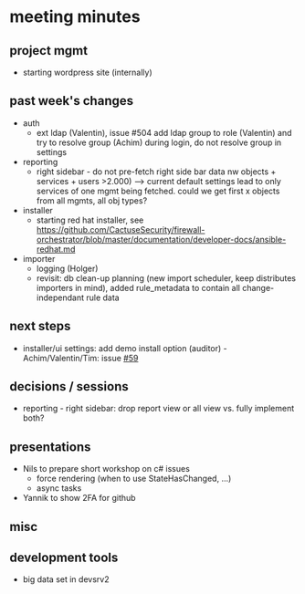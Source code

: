 # meeting minutes

## project mgmt
- starting wordpress site (internally)

## past week's changes
- auth 
  - ext ldap (Valentin), issue #504 add ldap group to role (Valentin) and try to resolve group (Achim) during login, do not resolve group in settings 
- reporting
  - right sidebar - do not pre-fetch right side bar data nw objects + services + users >2.000)
     --> current default settings lead to only services of one mgmt being fetched. could we get first x objects from all mgmts, all obj types?
- installer
  - starting red hat installer, see <https://github.com/CactuseSecurity/firewall-orchestrator/blob/master/documentation/developer-docs/ansible-redhat.md>
- importer
  - logging (Holger)
  - revisit: db clean-up planning (new import scheduler, keep distributes importers in mind), added rule_metadata to contain all change-independant rule data

## next steps
- installer/ui settings: add demo install option (auditor) - Achim/Valentin/Tim: issue [#59](https://github.com/CactuseSecurity/firewall-orchestrator/issues/59)

## decisions / sessions
- reporting - right sidebar:  drop report view or all view vs. fully implement both?  

## presentations
- Nils to prepare short workshop on c# issues
  - force rendering (when to use StateHasChanged, ...)
  - async tasks
- Yannik to show 2FA for github
  
## misc

## development tools
  - big data set in devsrv2
